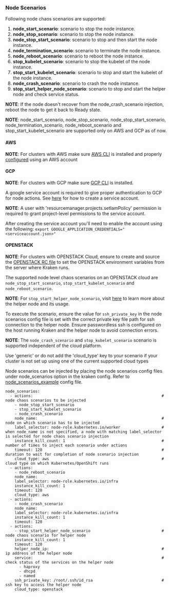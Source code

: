 ### Node Scenarios

Following node chaos scenarios are supported:

1. **node_start_scenario**: scenario to stop the node instance.
2. **node_stop_scenario**: scenario to stop the node instance.
3. **node_stop_start_scenario**: scenario to stop and then start the node instance.
4. **node_termination_scenario**: scenario to terminate the node instance.
5. **node_reboot_scenario**: scenario to reboot the node instance.
6. **stop_kubelet_scenario**: scenario to stop the kubelet of the node instance.
7. **stop_start_kubelet_scenario**: scenario to stop and start the kubelet of the node instance.
8. **node_crash_scenario**: scenario to crash the node instance.
9. **stop_start_helper_node_scenario**: scenario to stop and start the helper node and check service status.

**NOTE**: If the node doesn't recover from the node_crash_scenario injection, reboot the node to get it back to Ready state.

**NOTE**: node_start_scenario, node_stop_scenario, node_stop_start_scenario, node_termination_scenario, node_reboot_scenario and stop_start_kubelet_scenario are supported only on AWS and GCP as of now.

#### AWS 

**NOTE**: For clusters with AWS make sure [AWS CLI](https://docs.aws.amazon.com/cli/latest/userguide/install-cliv2.html) is installed and properly [configured](https://docs.aws.amazon.com/cli/latest/userguide/cli-configure-quickstart.html) using an AWS account

#### GCP
**NOTE**: For clusters with GCP make sure [GCP CLI](https://cloud.google.com/sdk/docs/install#linux) is installed.

A google service account is required to give proper authentication to GCP for node actions. See [here](https://cloud.google.com/docs/authentication/getting-started) for how to create a service account.
 
**NOTE**: A user with 'resourcemanager.projects.setIamPolicy' permission is required to grant project-level permissions to the service account.
 
After creating the service account you'll need to enable the account using the following: ```export GOOGLE_APPLICATION_CREDENTIALS="<serviceaccount.json>"```

#### OPENSTACK

**NOTE**: For clusters with OPENSTACK Cloud, ensure to create and source the [OPENSTACK RC file](https://docs.openstack.org/newton/user-guide/common/cli-set-environment-variables-using-openstack-rc.html) to set the OPENSTACK environment variables from the server where Kraken runs.

The supported node level chaos scenarios on an OPENSTACK cloud are `node_stop_start_scenario`, `stop_start_kubelet_scenario` and `node_reboot_scenario`.

**NOTE**: For `stop_start_helper_node_scenario`,  visit [here](https://github.com/RedHatOfficial/ocp4-helpernode) to learn more about the helper node and its usage.

To execute the scenario, ensure the value for `ssh_private_key` in the node scenarios config file is set with the correct private key file path for ssh connection to the helper node. Ensure passwordless ssh is configured on the host running Kraken and the helper node to avoid connection errors.

**NOTE**: The `node_crash_scenario` and `stop_kubelet_scenario` scenario is supported independent of the cloud platform.

Use 'generic' or do not add the 'cloud_type' key to your scenario if your cluster is not set up using one of the current supported cloud types

Node scenarios can be injected by placing the node scenarios config files under node_scenarios option in the kraken config. Refer to [node_scenarios_example](https://github.com/openshift-scale/kraken/blob/master/scenarios/node_scenarios_example.yml) config file.

```
node_scenarios:
  - actions:                                                        # node chaos scenarios to be injected
    - node_stop_start_scenario
    - stop_start_kubelet_scenario
    - node_crash_scenario
    node_name:                                                      # node on which scenario has to be injected
    label_selector: node-role.kubernetes.io/worker                  # when node_name is not specified, a node with matching label_selector is selected for node chaos scenario injection
    instance_kill_count: 1                                          # number of times to inject each scenario under actions
    timeout: 120                                                    # duration to wait for completion of node scenario injection
    cloud_type: aws                                                 # cloud type on which Kubernetes/OpenShift runs
  - actions:
    - node_reboot_scenario
    node_name:
    label_selector: node-role.kubernetes.io/infra
    instance_kill_count: 1
    timeout: 120
    cloud_type: aws
  - actions:
    - node_crash_scenario
    node_name:
    label_selector: node-role.kubernetes.io/infra
    instance_kill_count: 1
    timeout: 120
  - actions:                                                        
    - stop_start_helper_node_scenario                               # node chaos scenario for helper node
    instance_kill_count: 1                                          
    timeout: 120                                                   
    helper_node_ip:                                                 # ip address of the helper node
    service:                                                        # check status of the services on the helper node
      - haproxy
      - dhcpd
      - named
    ssh_private_key: /root/.ssh/id_rsa                              # ssh key to access the helper node
    cloud_type: openstack                                           
```
